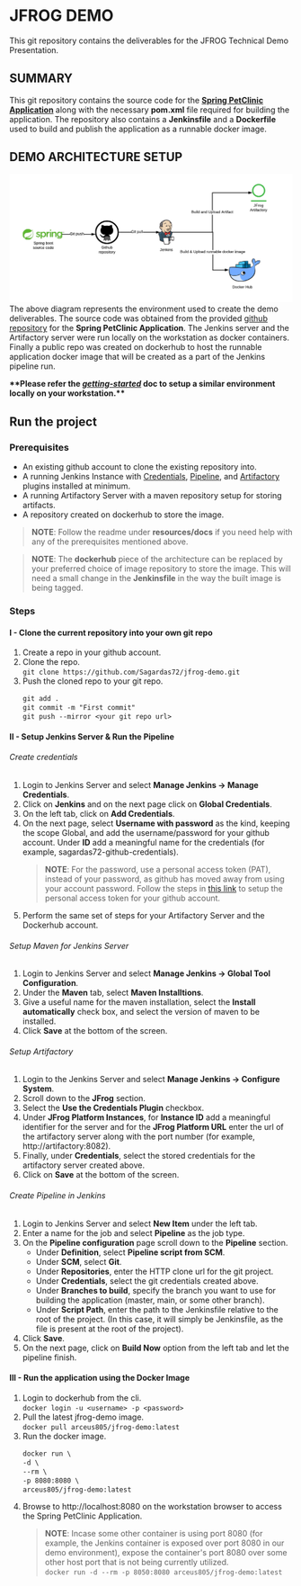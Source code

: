 # JFROG DEMO
This git repository contains the deliverables for the JFROG Technical Demo Presentation.

## SUMMARY
This git repository contains the source code for the [**Spring PetClinic Application**](https://github.com/spring-projects/spring-petclinic) along with the necessary **pom.xml** file required for building the application. The repository also contains a **Jenkinsfile** and a **Dockerfile** used to build and publish the application as a runnable docker image.

## DEMO ARCHITECTURE SETUP
![Preview1](./resources/images/Jfrog-demo-arch.png)
The above diagram represents the environment used to create the demo deliverables. The source code was obtained from the provided [github repository](https://github.com/spring-projects/spring-petclinic) for the **Spring PetClinic Application**. The Jenkins server and the Artifactory server were run locally on the workstation as docker containers. Finally a public repo was created on dockerhub to host the runnable application docker image that will be created as a part of the Jenkins pipeline run.

**\*\*Please refer the [*getting-started*](./resources/docs/getting-started.md) doc to setup a similar environment locally on your workstation.\*\***

## Run the project

### Prerequisites
- An existing github account to clone the existing repository into.
- A running Jenkins Instance with [Credentials](https://github.com/jenkinsci/credentials-plugin/blob/master/docs/user.adoc), [Pipeline](https://www.jenkins.io/doc/book/pipeline/jenkinsfile/), and [Artifactory](https://www.jenkins.io/doc/pipeline/steps/artifactory/#artifactory-plugin) plugins installed at minimum.
- A running Artifactory Server with a maven repository setup for storing artifacts.
- A repository created on dockerhub to store the image.
> **NOTE**: Follow the readme under **resources/docs** if you need help with any of the prerequisites mentioned above.
  
>  **NOTE**: The **dockerhub** piece of the architecture can be replaced by your preferred choice of image repository to store the image. This will need a small change in the **Jenkinsfile** in the way the built image is being tagged. 
  
### Steps

#### I - Clone the current repository into your own git repo
1. Create a repo in your github account.
2. Clone the repo.<br />
   ```git clone https://github.com/Sagardas72/jfrog-demo.git```
3. Push the cloned repo to your git repo.
   ```
   git add .
   git commit -m "First commit"
   git push --mirror <your git repo url>
   ```
   
#### II - Setup Jenkins Server & Run the Pipeline

###### Create credentials
1. Login to Jenkins Server and select **Manage Jenkins -> Manage Credentials**.
2. Click on **Jenkins** and on the next page click on **Global Credentials**.
3. On the left tab, click on **Add Credentials**.
4. On the next page, select **Username with password** as the kind, keeping the scope Global, and add the username/password for your github account. Under **ID** add a meaningful name for the credentials (for example, sagardas72-github-credentials). 
   > **NOTE**: For the password, use a personal access token (PAT), instead of your password, as github has moved away from using your account password. Follow the steps in [this link](https://docs.github.com/en/authentication/keeping-your-account-and-data-secure/creating-a-personal-access-token) to setup the personal access token for your github account.
5. Perform the same set of steps for your Artifactory Server and the Dockerhub account.

###### Setup Maven for Jenkins Server
1. Login to Jenkins Server and select **Manage Jenkins -> Global Tool Configuration**.
2. Under the **Maven** tab, select **Maven Installtions**.
3. Give a useful name for the maven installation, select the **Install automatically** check box, and select the version of maven to be installed.
4. Click **Save** at the bottom of the screen.

###### Setup Artifactory
1. Login to the Jenkins Server and select **Manage Jenkins -> Configure System**.
2. Scroll down to the **JFrog** section.
3. Select the **Use the Credentials Plugin** checkbox.
4. Under **JFrog Platform Instances**, for **Instance ID** add a meaningful identifier for the server and for the **JFrog Platform URL** enter the url of the artifactory server along with the port number (for example, http://artifactory:8082).
5. Finally, under **Credentials**, select the stored credentials for the artifactory server created above.
6. Click on **Save** at the bottom of the screen.

###### Create Pipeline in Jenkins
1. Login to Jenkins Server and select **New Item** under the left tab.
2. Enter a name for the job and select **Pipeline** as the job type.
3. On the **Pipeline configuration** page scroll down to the **Pipeline** section.
   - Under **Definition**, select **Pipeline script from SCM**.
   - Under **SCM**, select **Git**.
   - Under **Repositories**, enter the HTTP clone url for the git project.
   - Under **Credentials**, select the git credentials created above. 
   - Under **Branches to build**, specify the branch you want to use for building the application (master, main, or some other branch).
   - Under **Script Path**, enter the path to the Jenkinsfile relative to the root of the project. (In this case, it will simply be Jenkinsfile, as the file is present at the root of the project).
4. Click **Save**.
5. On the next page, click on **Build Now** option from the left tab and let the pipeline finish.

#### III - Run the application using the Docker Image
1. Login to dockerhub from the cli.<br />
   ```docker login -u <username> -p <password>```
2. Pull the latest jfrog-demo image.<br />
   ```docker pull arceus805/jfrog-demo:latest```
3. Run the docker image.
   ```
   docker run \
   -d \
   --rm \
   -p 8080:8080 \
   arceus805/jfrog-demo:latest
   ```
4. Browse to http://localhost:8080 on the workstation browser to access the Spring PetClinic Application.
   > **NOTE**: Incase some other container is using port 8080 (for example, the Jenkins container is exposed over port 8080 in our demo environment), expose the container's port 8080 over some other host port that is not being currently utilized.<br />
   ```docker run -d --rm -p 8050:8080 arceus805/jfrog-demo:latest```

